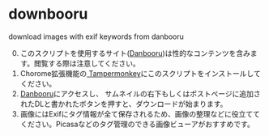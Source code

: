 # downbooru
download images with exif keywords from danbooru

0. このスクリプトを使用するサイト(<a href="http://danbooru.donmai.us/">Danbooru</a>)は性的なコンテンツを含みます。閲覧する際は注意してください。
1. Chorome拡張機能の<a href="https://chrome.google.com/webstore/detail/tampermonkey/dhdgffkkebhmkfjojejmpbldmpobfkfo">
Tampermonkey</a>にこのスクリプトをインストールしてください。
2. <a href="http://danbooru.donmai.us/">Danbooru</a>にアクセスし、
サムネイルの右下もしくはポストページに追加されたDLと書かれたボタンを押すと、ダウンロードが始まります。
3. 画像にはExifにタグ情報が全て保存されるため、画像の整理などに役立ててください。Picasaなどのタグ管理のできる画像ビューアがおすすめです。

